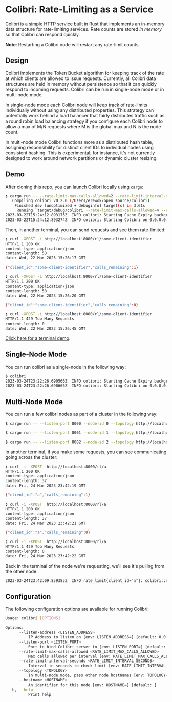 # Colibri: Rate-Limiting as a Service

Colibri is a simple HTTP service built in Rust that implements an in-memory data structure for rate-limiting services. Rate counts are stored _in memory_ so that Colibri can respond quickly.

**Note**: Restarting a Colibri node will restart any rate-limit counts.

## Design

Colibri implements the Token Bucket algorithm for keeping track of the rate at which clients are allowed to issue requests. Currently, all Colibri data structures are held in memory without persistence so that it can quickly respond to incoming requests. Colibri can be run in single-node mode or in multi-node mode. 

In single-node mode each Colibri node will keep track of rate-limits individually without using any distributed properties. This strategy can potentially work behind a load balancer that fairly distributes traffic such as a round robin load balancing strategy if you configure each Colibri node to allow a max of M/N requests where M is the global max and N is the node count.

In multi-node mode Colibri functions more as a distributed hash table, assigning responsibility for distinct client IDs to individual nodes using consistent hashing. This is experimental; for instance, it's not currently designed to work around network partitions or dynamic cluster resizing.

## Demo

After cloning this repo, you can launch Colibri locally using `cargo`:

```sh
❯ cargo run -- --rate-limit-max-calls-allowed=2 --rate-limit-interval-seconds=10
   Compiling colibri v0.2.0 (/Users/erewok/open_source/colibri)
    Finished dev [unoptimized + debuginfo] target(s) in 3.61s
     Running `target/debug/colibri --rate-limit-max-calls-allowed=4 --rate-limit-interval-seconds=10`
2023-03-22T15:24:12.893173Z  INFO colibri: Starting Cache Expiry background task
2023-03-22T15:24:12.893274Z  INFO colibri: Starting Colibri on 0.0.0.0:8000
```

Then, in another terminal, you can send requests and see them rate-limited:

```sh
❯ curl -XPOST -i http://localhost:8000/rl/some-client-identifier
HTTP/1.1 200 OK
content-type: application/json
content-length: 58
date: Wed, 22 Mar 2023 15:26:17 GMT

{"client_id":"some-client-identifier","calls_remaining":1}

❯ curl -XPOST -i http://localhost:8000/rl/some-client-identifier
HTTP/1.1 200 OK
content-type: application/json
content-length: 58
date: Wed, 22 Mar 2023 15:26:20 GMT

{"client_id":"some-client-identifier","calls_remaining":0}

❯ curl -XPOST -i http://localhost:8000/rl/some-client-identifier
HTTP/1.1 429 Too Many Requests
content-length: 0
date: Wed, 22 Mar 2023 15:26:45 GMT
```

[Click here for a terminal demo](./rate-limiting-demo.gif).

## Single-Node Mode

You can run colibri as a single-node in the following way:

```sh
$ colibri
2023-03-24T23:22:26.690566Z  INFO colibri: Starting Cache Expiry background task
2023-03-24T23:22:26.690666Z  INFO colibri: Starting Colibri on 0.0.0.0:8000

```


## Multi-Node Mode

You can run a few colibri nodes as part of a cluster in the following way:

```sh
$ cargo run -- --listen-port 8000 --node-id 0 --topology http://localhost:8000 --topology http://localhost:8001 --topology http://localhost:8002 --topology http://localhost:8003

$ cargo run -- --listen-port 8001 --node-id 1 --topology http://localhost:8000 --topology http://localhost:8001 --topology http://localhost:8002 --topology http://localhost:8003

$ cargo run -- --listen-port 8002 --node-id 2 --topology http://localhost:8000 --topology http://localhost:8001 --topology http://localhost:8002 --topology http://localhost:8003

```

In another terminal, if you make some requests, you can see communicating going across the cluster:

```sh
❯ curl -i -XPOST  http://localhost:8000/rl/a
HTTP/1.1 200 OK
content-type: application/json
content-length: 37
date: Fri, 24 Mar 2023 23:42:19 GMT

{"client_id":"a","calls_remaining":1}

❯ curl -i -XPOST  http://localhost:8000/rl/a
HTTP/1.1 200 OK
content-type: application/json
content-length: 37
date: Fri, 24 Mar 2023 23:42:21 GMT

{"client_id":"a","calls_remaining":0}

❯ curl -i -XPOST  http://localhost:8000/rl/a
HTTP/1.1 429 Too Many Requests
content-length: 0
date: Fri, 24 Mar 2023 23:42:22 GMT

```

Back in the terminal of the node we're requesting, we'll see it's pulling from the other node:

```sh
2023-03-24T23:42:09.859385Z  INFO rate_limit{client_id="a"}: colibri::node: Requesting data from bucket 1

```


## Configuration

The following configuration options are available for running Colibri:

```sh
Usage: colibri [OPTIONS]

Options:
      --listen-address <LISTEN_ADDRESS>
          IP Address to listen on [env: LISTEN_ADDRESS=] [default: 0.0.0.0]
      --listen-port <LISTEN_PORT>
          Port to bind Colibri server to [env: LISTEN_PORT=] [default: 8000]
      --rate-limit-max-calls-allowed <RATE_LIMIT_MAX_CALLS_ALLOWED>
          Max calls allowed per interval [env: RATE_LIMIT_MAX_CALLS_ALLOWED=] [default: 1000]
      --rate-limit-interval-seconds <RATE_LIMIT_INTERVAL_SECONDS>
          Interval in seconds to check limit [env: RATE_LIMIT_INTERVAL_SECONDS=] [default: 60]
      --topology <TOPOLOGY>
          In multi-node mode, pass other node hostnames [env: TOPOLOGY=] [default: ]
      --hostname <HOSTNAME>
          An identifier for this node [env: HOSTNAME=] [default: ]
  -h, --help
          Print help

```


